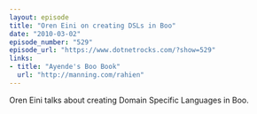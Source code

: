 ```yaml
---
layout: episode
title: "Oren Eini on creating DSLs in Boo"
date: "2010-03-02"
episode_number: "529"
episode_url: "https://www.dotnetrocks.com/?show=529"
links:
- title: "Ayende's Boo Book"
  url: "http://manning.com/rahien"
---
```


Oren Eini talks about creating Domain Specific Languages in Boo.
